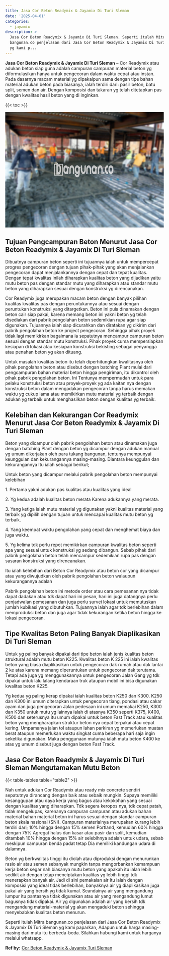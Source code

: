 ```yaml
---
title: Jasa Cor Beton Readymix & Jayamix Di Turi Sleman
date: '2025-04-01'
categories:
  - jayamix
description: >-
  Jasa Cor Beton Readymix & Jayamix Di Turi Sleman. Seperti itulah Mitra
  bangunan.co penjelasan dari Jasa Cor Beton Readymix & Jayamix Di Turi Sleman
  yg kami p...
---
```


**Jasa Cor Beton Readymix & Jayamix Di Turi Sleman** – Cor Readymix atau adukan beton siap guna adalah campuran campuran material beton yg diformulasikan hanya untuk pengecoran dalam waktu cepat atau instan. Pada dasarnya macam material yg dipakaipun sama dengan tipe bahan material adukan beton pada biasanya, ialah terdiri dari: pasir beton, batu split, semen dan air. Dengan komposisi dan takaran yg telah ditetapkan pas dengan kwalitas hasil beton yang di inginkan.

{{< toc >}}

![Jasa Cor Beton Readymix & Jayamix Di Turi Sleman](/images/jasa-cor-readymix-54.png)

## Tujuan Pengcampuran Beton Menurut Jasa Cor Beton Readymix & Jayamix Di Turi Sleman

Dibuatnya campuran beton seperti ini tujuannya ialah untuk mempercepat progres pengecoran dengan tujuan pihak-pihak yang akan menjalankan pengecoran dapat menjalankannya dengan cepat dan tepat kualitas. Dengan tepat kwalitas inilah diharapkan kualitas beton yang dijadikan yaitu mutu beton pas dengan standar mutu yang diharapkan atau standar mutu beton yang diharapkan sesuai dengan konstruksi yg direncanakan.

Cor Readymix juga merupakan macam beton dengan banyak pilihan kualitas kwalitas pas dengan peruntukannya atau sesuai dengan peruntukan konstruksi yang ditargetkan. Beton ini pula dinamakan dengan beton cair siap pakai, karena memang beton ini yakni beton yg telah disediakan dari pabrik pengolahan beton sedemikian rupa agar siap digunakan. Tujuannya ialah siap dicurahkan dan diratakan yg dikirim dari pabrik pengolahan beton ke project pengecoran. Sehingga pihak proyek tidak lagi memikirkan bagaimana ia sepatutnya mencampur campuran beton sesuai dengan standar mutu konstruksi. Pihak proyek cuma mempersiapkan kesiapan di lokasi atau kesiapan konstruksi bekisting sebagai penyangga atau penahan beton yg akan dituang.

Untuk masalah kwalitas beton itu telah diperhitungkan kwalitasnya oleh pihak pengolahan beton atau disebut dengan batching Plant mulai dari pengcampuran bahan material beton hingga pengiriman, itu dikontrol oleh pihak pabrik pengolahan beton. Ini Tentunya mempermudah untuk para pelaku konstruksi beton atau proyek-proyek yg ada kaitan nya dengan konstruksi beton dalam mengadakan pengecoran tanpa harus memakan waktu yg cukup lama atau memikirkan mutu material yg terbaik dengan adukan yg terbaik untuk menghasilkan beton dengan kualitas yg terbaik.

## Kelebihan dan Kekurangan Cor Readymix Menurut Jasa Cor Beton Readymix & Jayamix Di Turi Sleman

Beton yang dicampur oleh pabrik pengolahan beton atau dinamakan juga dengan batching Plant dengan beton yg dicampur dengan adukan manual yg umum dikerjakan oleh para tukang bangunan, tentunya mempunyai keunggulan dan kekurangannya masing-masing. Diantara keunggulan dan kekurangannya Itu ialah sebagai berikut;

Untuk beton yang dicampur melalui pabrik pengolahan beton mempunyai kelebihan

1\. Pertama yakni adukan pas kualitas atau kualitas yang ideal

2\. Yg kedua adalah kualitas beton merata Karena adukannya yang merata.

3\. Yang ketiga ialah mutu material yg digunakan yakni kualitas material yang terbaik yg dipilih dengan tujuan untuk mencapai kualitas mutu beton yg terbaik.

4\. Yang keempat waktu pengolahan yang cepat dan menghemat biaya dan juga waktu.

5\. Yg kelima tdk perlu repot memikirkan campuran kwalitas beton seperti apa yang sesuai untuk konstruksi yg sedang dibangun. Sebab pihak dari pabrik pengolahan beton telah mencampur sedemikian rupa pas dengan sasaran konstruksi yang direncanakan.

Itu ialah kelebihan dari Beton Cor Readymix atau beton cor yang dicampur atau yang diwujudkan oleh pabrik pengolahan beton walaupun kekurangannya adalah

Pabrik pengolahan beton ini metode order atau cara pemesanan nya tidak dapat dadakan atau tdk dapat hari ini pesan, hari ini juga datangnya perlu penjadwalan pemesanan dan juga perlu survei lokasi untuk memutuskan jumlah kubikasi yang dibutuhkan. Tujuannya ialah agar tdk berlebihan dalam memproduksi beton dan juga agar tidak kekurangan ketika beton hingga ke lokasi pengecoran.

## Tipe Kwalitas Beton Paling Banyak Diaplikasikan Di Turi Sleman

Untuk yg paling banyak dipakai dari tipe beton ialah jenis kualitas beton struktural adalah mutu beton K225. Kwalitas beton K 225 ini ialah kwalitas beton yang biasa diaplikasikan untuk pengecoran dak rumah atau dak lantai 2 ke atas karena memang diperuntukan untuk pengecoran dak terutama. Tetapi ada juga yg menggunakannya untuk pengecoran Jalan Gang yg tdk dipakai untuk lalu lalang kendaraan truk ataupun mobil ini bisa digunakan kwalitas beton K225.

Yg kedua yg paling kerap dipakai ialah kualitas beton K250 dan K300. K250 dan K300 ini umum diterapkan untuk pengecoran tiang, pondasi atau cakar ayam dan juga pengecoran Jalan pedesaan ini umum memakai K250, K300 dan K350 untuk mutu yg lainnya ialah di atasnya K350 seperti K375, K400, K500 dan seterusnya itu umum dipakai untuk beton Fast Track atau kualitas beton yang mengharapkan struktur beton nya cepat terpakai atau cepat kering. Umpamanya jalan tol ataupun lahan parkiran yg memerlukan muatan berat ataupun memerlukan waktu singkat cuma beberapa hari saja ingin seketika digunakan. Maka penggunaan mutunya ialah mutu beton K400 ke atas yg umum disebut juga dengan beton Fast Track.

## Jasa Cor Beton Readymix & Jayamix Di Turi Sleman Mengutamakan Mutu Beton

{{< table-tables table="table2" >}}

Nah untuk adukan Cor Readymix atau ready mix concrete sendiri sepatutnya dirancang dengan baik atau sebaik mungkin. Supaya memiliki kesanggupan atau daya kerja yang bagus atau kekokohan yang sesuai dengan kualitas yang diharapkan. Tdk segera keropos nya, tdk cepat patah, tidak mengelupas, karenanya campuran campuran atau adukan bahan material bahan material beton ini harus sesuai dengan standar campuran beton skala nasional (SNI). Campuran materialnya merupakan kurang lebih terdiri dari; 10% hingga dengan 15% semen Portland, kemudian 60% hingga dengan 75% Agregat halus dan kasar atau pasir dan split, kemudian ditambah 10% hingga dengan 15% air selebihnya adalah untuk udara, sebab meskipun campuran benda padat tetap Dia memiliki kandungan udara di dalamnya.

Beton yg berkwalitas tinggi itu diolah atau diproduksi dengan menurunkan rasio air atau semen sebanyak mungkin tanpa mengorbankan kemampuan kerja beton segar nah biasanya mutu beton yang apakah itu ialah lebih sedikit air dengan tetap menciptakan kualitas yg lebih tinggi tdk menerapkan banyak air. Jadi di sini pemakaian air Itu ialah dengan komposisi yang ideal tidak berlebihan, banyaknya air yg diaplikasikan juga pakai air yang bersih yg tidak kumal. Seandainya air yang mengandung lumpur itu pantasnya tidak digunakan atau air yang mengandung lumut bagusnya tidak dipakai. Air yg digunakan adalah air yang bersih tdk mengandung material-material yg akan mengaduki beton sehingga menyebabkan kualitas beton menurun.

Seperti itulah Mitra bangunan.co penjelasan dari Jasa Cor Beton Readymix & Jayamix Di Turi Sleman yg kami paparkan, Adapun untuk harga masing-masing dari mutu itu berbeda-beda. Silahkan hubungi kami untuk harganya melalui whatsapp.

**Ref by:** [Cor Beton Readymix & Jayamix Turi Sleman](https://id.wikipedia.org/wiki/Cor)
